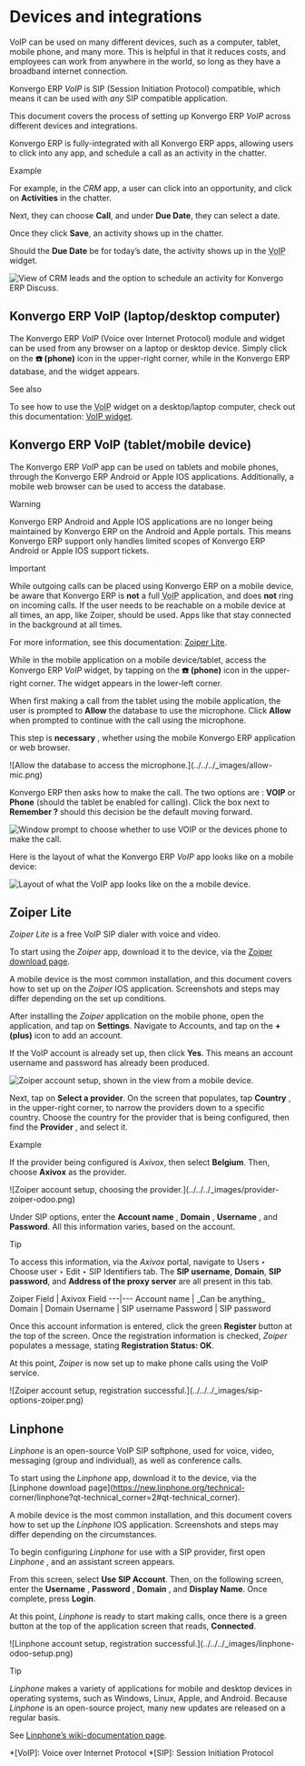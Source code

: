 # Devices and integrations

VoIP can be used on many different devices, such as a computer, tablet, mobile
phone, and many more. This is helpful in that it reduces costs, and employees
can work from anywhere in the world, so long as they have a broadband internet
connection.

Konvergo ERP _VoIP_ is SIP (Session Initiation Protocol) compatible, which means it
can be used with _any_ SIP compatible application.

This document covers the process of setting up Konvergo ERP _VoIP_ across different
devices and integrations.

Konvergo ERP is fully-integrated with all Konvergo ERP apps, allowing users to click into any
app, and schedule a call as an activity in the chatter.

<div class="alert alert-success">
<p class="alert-title">
Example</p><p>For example, in the <em>CRM</em> app, a user can click into an opportunity, and click on
<b>Activities</b> in the chatter.</p>
<p>Next, they can choose <b>Call</b>, and under <b>Due Date</b>, they can select a date.</p>
<p>Once they click <b>Save</b>, an activity shows up in the chatter.</p>
<p>Should the <b>Due Date</b> be for today’s date, the activity shows up in the <abbr title="Voice over Internet Protocol">VoIP</abbr> widget.</p>
<img alt="View of CRM leads and the option to schedule an activity for Konvergo ERP Discuss." class="align-center" src="../../../_images/crm-voip-widget.png"/>
</div>

## Konvergo ERP VoIP (laptop/desktop computer)

The Konvergo ERP _VoIP_ (Voice over Internet Protocol) module and widget can be used
from any browser on a laptop or desktop device. Simply click on the **☎️
(phone)** icon in the upper-right corner, while in the Konvergo ERP database, and the
widget appears.

<div class="alert alert-secondary">
<p class="alert-title">
See also</p><p>To see how to use the <abbr title="Voice over Internet Protocol">VoIP</abbr> widget on a desktop/laptop
computer, check out this documentation: <a href="voip_widget">VoIP widget</a>.</p>
</div>

## Konvergo ERP VoIP (tablet/mobile device)

The Konvergo ERP _VoIP_ app can be used on tablets and mobile phones, through the Konvergo ERP
Android or Apple IOS applications. Additionally, a mobile web browser can be
used to access the database.

<div class="alert alert-warning">
<p class="alert-title">
Warning</p><p>Konvergo ERP Android and Apple IOS applications are no longer being maintained by Konvergo ERP on the Android and
Apple portals. This means Konvergo ERP support only handles limited scopes of Konvergo ERP Android or Apple IOS
support tickets.</p>
</div> <div class="alert alert-warning">
<p class="alert-title">
Important</p><p>While outgoing calls can be placed using Konvergo ERP on a mobile device, be aware that Konvergo ERP is <b>not</b> a
full <abbr title="Voice over Internet Protocol">VoIP</abbr> application, and does <b>not</b> ring on incoming
calls. If the user needs to be reachable on a mobile device at all times, an app, like Zoiper,
should be used. Apps like that stay connected in the background at all times.</p>
<p>For more information, see this documentation: <a href="#voip-zoiper"><span class="std std-ref">Zoiper Lite</span></a>.</p>
</div>

While in the mobile application on a mobile device/tablet, access the Konvergo ERP
_VoIP_ widget, by tapping on the **☎️ (phone)** icon in the upper-right
corner. The widget appears in the lower-left corner.

When first making a call from the tablet using the mobile application, the
user is prompted to **Allow** the database to use the microphone. Click
**Allow** when prompted to continue with the call using the microphone.

This step is **necessary** , whether using the mobile Konvergo ERP application or web
browser.

![Allow the database to access the microphone.](../../../_images/allow-
mic.png)

Konvergo ERP then asks how to make the call. The two options are : **VOIP** or
**Phone** (should the tablet be enabled for calling). Click the box next to
**Remember ?** should this decision be the default moving forward.

![Window prompt to choose whether to use VOIP or the devices phone to make the
call.](../../../_images/voip-phone.png)

Here is the layout of what the Konvergo ERP _VoIP_ app looks like on a mobile device:

![Layout of what the VoIP app looks like on the a mobile
device.](../../../_images/voip-odoo-dashboard.png)

## Zoiper Lite

_Zoiper Lite_ is a free VoIP SIP dialer with voice and video.

To start using the _Zoiper_ app, download it to the device, via the [Zoiper
download page](https://www.zoiper.com/en/voip-softphone/download/current).

A mobile device is the most common installation, and this document covers how
to set up on the _Zoiper_ IOS application. Screenshots and steps may differ
depending on the set up conditions.

After installing the _Zoiper_ application on the mobile phone, open the
application, and tap on **Settings**. Navigate to Accounts, and tap on the
**\+ (plus)** icon to add an account.

If the VoIP account is already set up, then click **Yes**. This means an
account username and password has already been produced.

![Zoiper account setup, shown in the view from a mobile
device.](../../../_images/account-settings-zoiper-group.png)

Next, tap on **Select a provider**. On the screen that populates, tap
**Country** , in the upper-right corner, to narrow the providers down to a
specific country. Choose the country for the provider that is being
configured, then find the **Provider** , and select it.

<div class="alert alert-success">
<p class="alert-title">
Example</p><p>If the provider being configured is <em>Axivox</em>, then select <b>Belgium</b>. Then, choose
<b>Axivox</b> as the provider.</p>
</div> ![Zoiper account setup, choosing the
provider.](../../../_images/provider-zoiper-odoo.png)

Under SIP options, enter the **Account name** , **Domain** , **Username** ,
and **Password**. All this information varies, based on the account.

<div class="alert alert-info">
<p class="alert-title">
Tip</p><p>To access this information, via the <em>Axivox</em> portal, navigate to Users ‣ Choose
user ‣ Edit ‣ SIP Identifiers tab. The <b>SIP username</b>, <b>Domain</b>,
<b>SIP password</b>, and <b>Address of the proxy server</b> are all present in this
tab.</p>
</div>  Zoiper Field | Axivox Field  
---|---  
Account name | _Can be anything_  
Domain | Domain  
Username | SIP username  
Password | SIP password  
  
Once this account information is entered, click the green **Register** button
at the top of the screen. Once the registration information is checked,
_Zoiper_ populates a message, stating **Registration Status: OK**.

At this point, _Zoiper_ is now set up to make phone calls using the VoIP
service.

![Zoiper account setup, registration successful.](../../../_images/sip-
options-zoiper.png)

## Linphone

_Linphone_ is an open-source VoIP SIP softphone, used for voice, video,
messaging (group and individual), as well as conference calls.

To start using the _Linphone_ app, download it to the device, via the
[Linphone download page](https://new.linphone.org/technical-
corner/linphone?qt-technical_corner=2#qt-technical_corner).

A mobile device is the most common installation, and this document covers how
to set up the _Linphone_ IOS application. Screenshots and steps may differ
depending on the circumstances.

To begin configuring _Linphone_ for use with a SIP provider, first open
_Linphone_ , and an assistant screen appears.

From this screen, select **Use SIP Account**. Then, on the following screen,
enter the **Username** , **Password** , **Domain** , and **Display Name**.
Once complete, press **Login**.

At this point, _Linphone_ is ready to start making calls, once there is a
green button at the top of the application screen that reads, **Connected**.

![Linphone account setup, registration successful.](../../../_images/linphone-
odoo-setup.png) <div class="alert alert-info">
<p class="alert-title">
Tip</p><p><em>Linphone</em> makes a variety of applications for mobile and desktop devices in operating systems,
such as Windows, Linux, Apple, and Android. Because <em>Linphone</em> is an open-source project, many
new updates are released on a regular basis.</p>
<p>See <a href="https://wiki.linphone.org/xwiki/wiki/public/view/Linphone/">Linphone’s wiki-documentation page</a>.</p>
</div>

  *[VoIP]: Voice over Internet Protocol
  *[SIP]: Session Initiation Protocol

